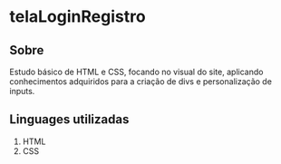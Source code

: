 # telaLoginRegistro

<h2>Sobre</h2>
<p>Estudo básico de HTML e CSS, focando no visual do site, aplicando conhecimentos adquiridos para a criação de divs e personalização de inputs.</p>

<h2>Linguages utilizadas</h2>
<ol>
  <li>HTML</li>
  <li>CSS</li>
</ol>
